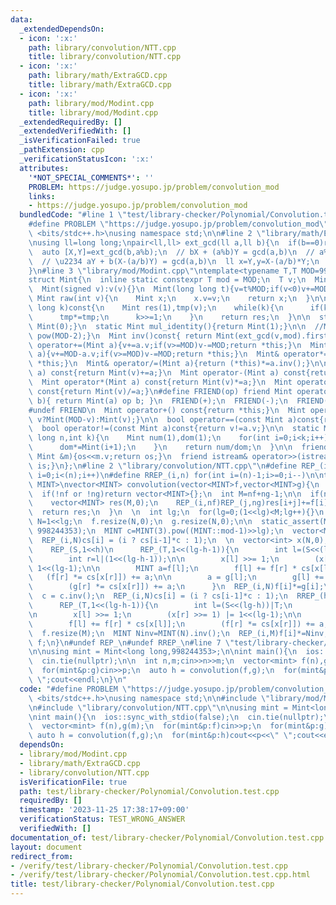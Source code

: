 ```yaml
---
data:
  _extendedDependsOn:
  - icon: ':x:'
    path: library/convolution/NTT.cpp
    title: library/convolution/NTT.cpp
  - icon: ':x:'
    path: library/math/ExtraGCD.cpp
    title: library/math/ExtraGCD.cpp
  - icon: ':x:'
    path: library/mod/Modint.cpp
    title: library/mod/Modint.cpp
  _extendedRequiredBy: []
  _extendedVerifiedWith: []
  _isVerificationFailed: true
  _pathExtension: cpp
  _verificationStatusIcon: ':x:'
  attributes:
    '*NOT_SPECIAL_COMMENTS*': ''
    PROBLEM: https://judge.yosupo.jp/problem/convolution_mod
    links:
    - https://judge.yosupo.jp/problem/convolution_mod
  bundledCode: "#line 1 \"test/library-checker/Polynomial/Convolution.test.cpp\"\n\
    #define PROBLEM \"https://judge.yosupo.jp/problem/convolution_mod\"\n#include\
    \ <bits/stdc++.h>\nusing namespace std;\n\n#line 2 \"library/math/ExtraGCD.cpp\"\
    \nusing ll=long long;\npair<ll,ll> ext_gcd(ll a,ll b){\n  if(b==0)return {1,0};\n\
    \  auto [X,Y]=ext_gcd(b,a%b);\n  // bX + (a%b)Y = gcd(a,b)\n  // a%b = a - b(a/b)\n\
    \  // \u2234 aY + b(X-(a/b)Y) = gcd(a,b)\n  ll x=Y,y=X-(a/b)*Y;\n  return {x,y};\n\
    }\n#line 3 \"library/mod/Modint.cpp\"\ntemplate<typename T,T MOD=998244353>\n\
    struct Mint{\n  inline static constexpr T mod = MOD;\n  T v;\n  Mint():v(0){}\n\
    \  Mint(signed v):v(v){}\n  Mint(long long t){v=t%MOD;if(v<0)v+=MOD;}\n  \n  static\
    \ Mint raw(int v){\n    Mint x;\n    x.v=v;\n    return x;\n  }\n\n  Mint pow(long\
    \ long k)const{\n    Mint res(1),tmp(v);\n    while(k){\n      if(k&1)res*=tmp;\n\
    \      tmp*=tmp;\n      k>>=1;\n    }\n    return res;\n  }\n\n  static Mint add_identity(){return\
    \ Mint(0);}\n  static Mint mul_identity(){return Mint(1);}\n\n  //Mint inv()const{return\
    \ pow(MOD-2);}\n  Mint inv()const{ return Mint(ext_gcd(v,mod).first); }\n\n  Mint&\
    \ operator+=(Mint a){v+=a.v;if(v>=MOD)v-=MOD;return *this;}\n  Mint& operator-=(Mint\
    \ a){v+=MOD-a.v;if(v>=MOD)v-=MOD;return *this;}\n  Mint& operator*=(Mint a){v=1LL*v*a.v%MOD;return\
    \ *this;}\n  Mint& operator/=(Mint a){return (*this)*=a.inv();}\n\n  Mint operator+(Mint\
    \ a) const{return Mint(v)+=a;}\n  Mint operator-(Mint a) const{return Mint(v)-=a;}\n\
    \  Mint operator*(Mint a) const{return Mint(v)*=a;}\n  Mint operator/(Mint a)\
    \ const{return Mint(v)/=a;}\n#define FRIEND(op) friend Mint operator op (int a,Mint\
    \ b){ return Mint(a) op b; }\n  FRIEND(+);\n  FRIEND(-);\n  FRIEND(*);\n  FRIEND(/);\n\
    #undef FRIEND\n  Mint operator+() const{return *this;}\n  Mint operator-() const{return\
    \ v?Mint(MOD-v):Mint(v);}\n\n  bool operator==(const Mint a)const{return v==a.v;}\n\
    \  bool operator!=(const Mint a)const{return v!=a.v;}\n\n  static Mint comb(long\
    \ long n,int k){\n    Mint num(1),dom(1);\n    for(int i=0;i<k;i++){\n      num*=Mint(n-i);\n\
    \      dom*=Mint(i+1);\n    }\n    return num/dom;\n  }\n\n  friend ostream& operator<<(ostream&os,const\
    \ Mint &m){os<<m.v;return os;}\n  friend istream& operator>>(istream&is,Mint &m){is>>m.v;m.v%=MOD;if(m.v<0)m.v+=MOD;return\
    \ is;}\n};\n#line 2 \"library/convolution/NTT.cpp\"\n#define REP_(i,n) for(int\
    \ i=0;i<(n);i++)\n#define RREP_(i,n) for(int i=(n)-1;i>=0;i--)\n\ntemplate<typename\
    \ MINT>\nvector<MINT> convolution(vector<MINT>f,vector<MINT>g){\n  int nf=f.size(),ng=g.size();\n\
    \  if(!nf or !ng)return vector<MINT>{};\n  int M=nf+ng-1;\n\n  if(nf<=60 or ng<=60){\n\
    \    vector<MINT> res(M,0);\n    REP_(i,nf)REP_(j,ng)res[i+j]+=f[i]*g[j];\n  \
    \  return res;\n  }\n  \n  int lg;\n  for(lg=0;(1<<lg)<M;lg++){}\n  const int\
    \ N=1<<lg;\n  f.resize(N,0);\n  g.resize(N,0);\n\n  static_assert(MINT::mod ==\
    \ 998244353);\n  MINT c=MINT(3).pow((MINT::mod-1)>>lg);\n  vector<MINT> cs(N);\n\
    \  REP_(i,N)cs[i] = (i ? cs[i-1]*c : 1);\n  \n  vector<int> x(N,0);\n  REP_(h,lg)\n\
    \    REP_(S,1<<h)\n      REP_(T,1<<(lg-h-1)){\n        int l=(S<<(lg-h))|T;\n\
    \        int r=l|(1<<(lg-h-1));\n\n        x[l] >>= 1;\n        (x[r] >>= 1) |=\
    \ 1<<(lg-1);\n\n        MINT a=f[l];\n        f[l] += f[r] * cs[x[l]];\n     \
    \   (f[r] *= cs[x[r]]) += a;\n\n        a = g[l];\n        g[l] += g[r] * cs[x[l]];\n\
    \        (g[r] *= cs[x[r]]) += a;\n      }\n  REP_(i,N)f[i]*=g[i];\n\n  fill(x.begin(),x.end(),0);\n\
    \  c = c.inv();\n  REP_(i,N)cs[i] = (i ? cs[i-1]*c : 1);\n  RREP_(h,lg)\n    REP_(S,1<<h)\n\
    \      REP_(T,1<<(lg-h-1)){\n        int l=(S<<(lg-h))|T;\n        int r=l|(1<<(lg-h-1));\n\
    \n        x[l] >>= 1;\n        (x[r] >>= 1) |= 1<<(lg-1);\n\n        MINT a=f[l];\n\
    \        f[l] += f[r] * cs[x[l]];\n        (f[r] *= cs[x[r]]) += a;\n      }\n\
    \  f.resize(M);\n  MINT Ninv=MINT(N).inv();\n  REP_(i,M)f[i]*=Ninv;\n  return\
    \ f;\n}\n#undef REP_\n#undef RREP_\n#line 7 \"test/library-checker/Polynomial/Convolution.test.cpp\"\
    \n\nusing mint = Mint<long long,998244353>;\n\nint main(){\n  ios::sync_with_stdio(false);\n\
    \  cin.tie(nullptr);\n\n  int n,m;cin>>n>>m;\n  vector<mint> f(n),g(m);\n  for(mint&p:f)cin>>p;\n\
    \  for(mint&p:g)cin>>p;\n  auto h = convolution(f,g);\n  for(mint&p:h)cout<<p<<\"\
    \ \";cout<<endl;\n}\n"
  code: "#define PROBLEM \"https://judge.yosupo.jp/problem/convolution_mod\"\n#include\
    \ <bits/stdc++.h>\nusing namespace std;\n\n#include \"library/mod/Modint.cpp\"\
    \n#include \"library/convolution/NTT.cpp\"\n\nusing mint = Mint<long long,998244353>;\n\
    \nint main(){\n  ios::sync_with_stdio(false);\n  cin.tie(nullptr);\n\n  int n,m;cin>>n>>m;\n\
    \  vector<mint> f(n),g(m);\n  for(mint&p:f)cin>>p;\n  for(mint&p:g)cin>>p;\n \
    \ auto h = convolution(f,g);\n  for(mint&p:h)cout<<p<<\" \";cout<<endl;\n}"
  dependsOn:
  - library/mod/Modint.cpp
  - library/math/ExtraGCD.cpp
  - library/convolution/NTT.cpp
  isVerificationFile: true
  path: test/library-checker/Polynomial/Convolution.test.cpp
  requiredBy: []
  timestamp: '2023-11-25 17:38:17+09:00'
  verificationStatus: TEST_WRONG_ANSWER
  verifiedWith: []
documentation_of: test/library-checker/Polynomial/Convolution.test.cpp
layout: document
redirect_from:
- /verify/test/library-checker/Polynomial/Convolution.test.cpp
- /verify/test/library-checker/Polynomial/Convolution.test.cpp.html
title: test/library-checker/Polynomial/Convolution.test.cpp
---
```

